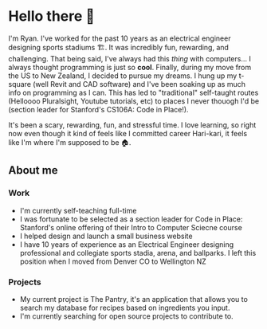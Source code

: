 # Hello there 👋
I'm Ryan. I've worked for the past 10 years as an electrical engineer designing sports stadiums :building_construction:. It was incredibly fun, rewarding, and challenging. That being said, I've always had this *thing* with computers... I always thought programming is just so **cool**. Finally, during my move from the US to New Zealand, I decided to pursue my dreams. I hung up my t-square (well Revit and CAD software) and I've been soaking up as much info on programming as I can. This has led to "traditional" self-taught routes (Helloooo Pluralsight, Youtube tutorials, etc) to places I never thouogh I'd be (section leader for Stanford's CS106A: Code in Place!). 

It's been a scary, rewarding, fun, and stressful time. I love learning, so right now even though it kind of feels like I committed career Hari-kari, it feels like I'm where I'm supposed to be :house:.

## About me
### Work
* I'm currently self-teaching full-time
* I was fortunate to be selected as a section leader for Code in Place: Stanford's online offering of their Intro to Computer Sciecne course
* I helped design and launch a small business website
* I have 10 years of experience as an Electrical Engineer designing professional and collegiate sports stadia, arena, and ballparks. I left this position when I moved from Denver CO to Wellington NZ

### Projects
* My current project is The Pantry, it's an application that allows you to search my database for recipes based on ingredients you input.
* I'm currently searching for open source projects to contribute to.

<!--
**RyHmann/ryhmann** is a ✨ _special_ ✨ repository because its `README.md` (this file) appears on your GitHub profile.

Here are some ideas to get you started:

- 🔭 I’m currently working on ...
- 🌱 I’m currently learning ...
- 👯 I’m looking to collaborate on ...
- 🤔 I’m looking for help with ...
- 💬 Ask me about ...
- 📫 How to reach me: ...
- 😄 Pronouns: ...
- ⚡ Fun fact: ...
-->
